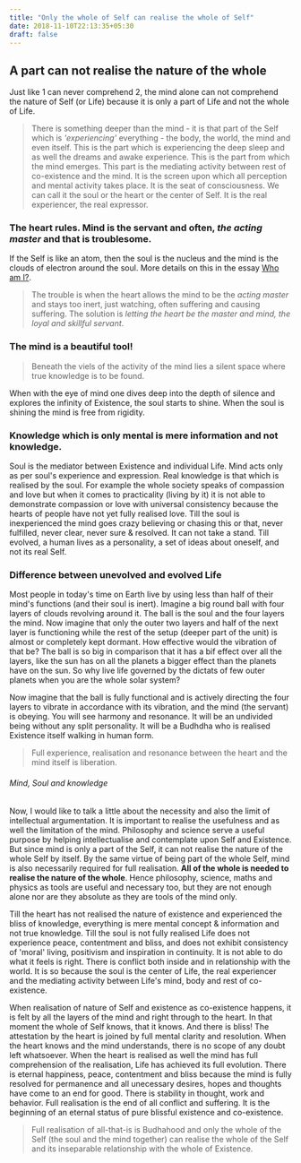 ```yaml
---
title: "Only the whole of Self can realise the whole of Self"
date: 2018-11-10T22:13:35+05:30
draft: false 
---
```


## A part can not realise the nature of the whole

Just like 1 can never comprehend 2, the mind alone can not comprehend the nature of Self (or Life) because it is only a part of Life and not the whole of Life.

> There is something deeper than the mind - it is that part of the Self which is _'experiencing'_ everything - the body, the world, the mind and even itself. This is the part which is experiencing the deep sleep and as well the dreams and awake experience. This is the part from which the mind emerges. This part is the mediating activity between rest of co-existence and the mind. It is the screen upon which all perception and mental activity takes place. It is the seat of consciousness. We can call it the soul or the heart or the center of Self. It is the real experiencer, the real expressor. 

### The heart rules. Mind is the servant and often, _the acting master_ and that is troublesome.

If the Self is like an atom, then the soul is the nucleus and the mind is the clouds of electron around the soul. More details on this in the essay [Who am I?](/who-am-i).  

> The trouble is when the heart allows the mind to be the _acting master_ and stays too inert, just watching, often suffering and causing suffering. The solution is _letting the heart be the master and mind, the loyal and skillful servant_.

### The mind is a beautiful tool!

> Beneath the viels of the activity of the mind lies a silent space where true knowledge is to be found.

When with the eye of mind one dives deep into the depth of silence and explores the infinity of Existence, the soul starts to shine. When the soul is shining the mind is free from rigidity.

### Knowledge which is only mental is mere information and not knowledge. 
Soul is the mediator between Existence and individual Life. Mind acts only as per soul's experience and expression. Real knowledge is that which is realised by the soul. For example the whole society speaks of compassion and love but when it comes to practicality (living by it) it is not able to demonstrate compassion or love with universal consistency because the hearts of people have not yet fully realised love. Till the soul is inexperienced the mind goes crazy believing or chasing this or that, never fulfilled, never clear, never sure & resolved. It can not take a stand. Till evolved, a human lives as a personality, a set of ideas about oneself, and not its real Self. 

### Difference between unevolved and evolved Life
Most people in today's time on Earth live by using less than half of their mind's functions (and their soul is inert). Imagine a big round ball with four layers of clouds revolving around it. The ball is the soul and the four layers the mind. Now imagine that only the outer two layers and half of the next layer is functioning while the rest of the setup (deeper part of the unit) is almost or completely kept dormant. How effective would the vibration of that be? The ball is so big in comparison that it has a bif effect over all the layers, like the sun has on all the planets a bigger effect than the planets have on the sun. So why live life governed by the dictats of few outer planets when you are the whole solar system?

Now imagine that the ball is fully functional and is actively directing the four layers to vibrate in accordance with its vibration, and the mind (the servant) is obeying. You will see harmony and resonance. It will be an undivided being without any split personality. It will be a Budhdha who is realised Existence itself walking in human form. 

> Full experience, realisation and resonance between the heart and the mind itself is liberation.

###### Mind, Soul and knowledge

Now, I would like to talk a little about the necessity and also the limit of intellectual argumentation. It is important to realise the usefulness and as well the limitation of the mind. Philosophy and science serve a useful purpose by helping intellectualise and contemplate upon Self and Existence. But since mind is only a part of the Self, it can not realise the nature of the whole Self by itself. By the same virtue of being part of the whole Self, mind is also necessarily required for full realisation. **All of the whole is needed to realise the nature of the whole**. Hence philosophy, science, maths and physics as tools are useful and necessary too, but they are not enough alone nor are they absolute as they are tools of the mind only. 

Till the heart has not realised the nature of existence and experienced the bliss of knowledge, everything is mere mental concept & information and not true knowledge. Till the soul is not fully realised Life does not experience peace, contentment and bliss, and does not exhibit consistency of 'moral' living, positivism and inspiration in continuity. It is not able to do what it feels is right. There is conflict both inside and in relationship with the world. It is so because the soul is the center of Life, the real experiencer and the mediating activity between Life's mind, body and rest of co-existence.

When realisation of nature of Self and existence as co-existence happens, it is felt by all the layers of the mind and right through to the heart. In that moment the whole of Self knows, that it knows. And there is bliss! The attestation by the heart is joined by full mental clarity and resolution. When the heart knows and the mind understands, there is no scope of any doubt left whatsoever. When the heart is realised as well the mind has full comprehension of the realisation, Life has achieved its full evolution. There is eternal happiness, peace, contentment and bliss because the mind is fully resolved for permanence and all unecessary desires, hopes and thoughts have come to an end for good. There is stability in thought, work and behavior. Full realisation is the end of all conflict and suffering. It is the beginning of an eternal status of pure blissful existence and co-existence. 

> Full realisation of all-that-is is Budhahood and only the whole of the Self (the soul and the mind together) can realise the whole of the Self and its inseparable relationship with the whole of Existence.
